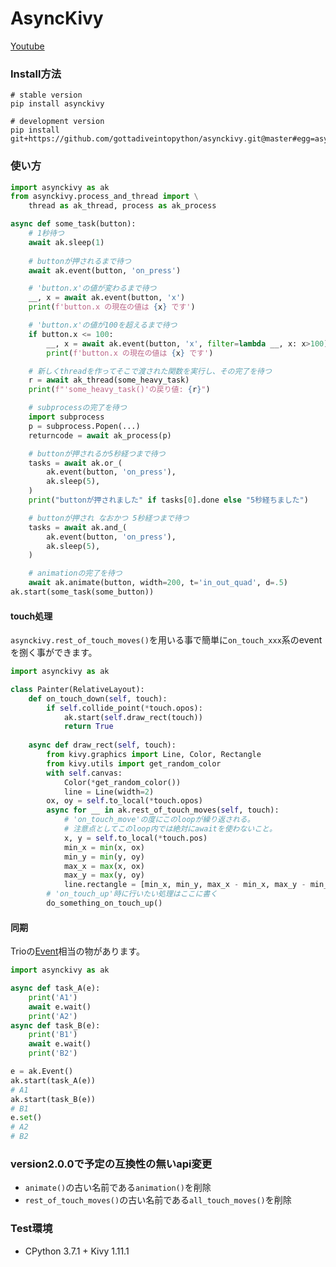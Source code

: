 # AsyncKivy

[Youtube](https://youtu.be/rI-gjCsE1YQ)

### Install方法

```
# stable version
pip install asynckivy
```

```
# development version
pip install git+https://github.com/gottadiveintopython/asynckivy.git@master#egg=asynckivy
```

### 使い方

```python
import asynckivy as ak
from asynckivy.process_and_thread import \
    thread as ak_thread, process as ak_process

async def some_task(button):
    # 1秒待つ
    await ak.sleep(1)
    
    # buttonが押されるまで待つ
    await ak.event(button, 'on_press')

    # 'button.x'の値が変わるまで待つ
    __, x = await ak.event(button, 'x')
    print(f'button.x の現在の値は {x} です')

    # 'button.x'の値が100を超えるまで待つ
    if button.x <= 100:
        __, x = await ak.event(button, 'x', filter=lambda __, x: x>100)
        print(f'button.x の現在の値は {x} です')

    # 新しくthreadを作ってそこで渡された関数を実行し、その完了を待つ
    r = await ak_thread(some_heavy_task)
    print(f"'some_heavy_task()'の戻り値: {r}")

    # subprocessの完了を待つ
    import subprocess
    p = subprocess.Popen(...)
    returncode = await ak_process(p)

    # buttonが押されるか5秒経つまで待つ
    tasks = await ak.or_(
        ak.event(button, 'on_press'),
        ak.sleep(5),
    )
    print("buttonが押されました" if tasks[0].done else "5秒経ちました")

    # buttonが押され なおかつ 5秒経つまで待つ
    tasks = await ak.and_(
        ak.event(button, 'on_press'),
        ak.sleep(5),
    )

    # animationの完了を待つ
    await ak.animate(button, width=200, t='in_out_quad', d=.5)
ak.start(some_task(some_button))
```

#### touch処理

`asynckivy.rest_of_touch_moves()`を用いる事で簡単に`on_touch_xxx`系のeventを捌く事ができます。

```python
import asynckivy as ak

class Painter(RelativeLayout):
    def on_touch_down(self, touch):
        if self.collide_point(*touch.opos):
            ak.start(self.draw_rect(touch))
            return True
    
    async def draw_rect(self, touch):
        from kivy.graphics import Line, Color, Rectangle
        from kivy.utils import get_random_color
        with self.canvas:
            Color(*get_random_color())
            line = Line(width=2)
        ox, oy = self.to_local(*touch.opos)
        async for __ in ak.rest_of_touch_moves(self, touch):
            # 'on_touch_move'の度にこのloopが繰り返される。
            # 注意点としてこのloop内では絶対にawaitを使わないこと。
            x, y = self.to_local(*touch.pos)
            min_x = min(x, ox)
            min_y = min(y, oy)
            max_x = max(x, ox)
            max_y = max(y, oy)
            line.rectangle = [min_x, min_y, max_x - min_x, max_y - min_y]
        # 'on_touch_up'時に行いたい処理はここに書く
        do_something_on_touch_up()
```

#### 同期

Trioの[Event](https://trio.readthedocs.io/en/stable/reference-core.html#trio.Event)相当の物があります。

```python
import asynckivy as ak

async def task_A(e):
    print('A1')
    await e.wait()
    print('A2')
async def task_B(e):
    print('B1')
    await e.wait()
    print('B2')

e = ak.Event()
ak.start(task_A(e))
# A1
ak.start(task_B(e))
# B1
e.set()
# A2
# B2
```

### version2.0.0で予定の互換性の無いapi変更

- `animate()`の古い名前である`animation()`を削除
- `rest_of_touch_moves()`の古い名前である`all_touch_moves()`を削除

### Test環境

- CPython 3.7.1 + Kivy 1.11.1

